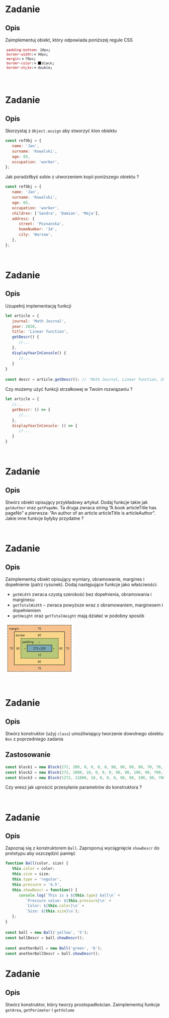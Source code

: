
# Zadanie
## Opis

Zaimplementuj obiekt, który odpowiada poniższej regule CSS

![](../images/objects/css.png)

<br>

# Zadanie
## Opis
Skorzystaj z `Object.assign` aby stworzyć klon obiektu
```javascript
const refObj = {
   name: 'Jan',
   surname: 'Kowalski',
   age: 65,
   occupation: 'worker',
};
```
Jak poradziłbyś sobie z utworzeniem kopii poniższego obiektu ?

```javascript
const refObj = {
   name: 'Jan',
   surname: 'Kowalski',
   age: 65,
   occupation: 'worker',
   children: ['Sandra', 'Damian', 'Maja'],
   address: {
      street: 'Poznanska',
      homeNumber: '34',
      city: 'Warsaw',
   },
};
```
<br>

# Zadanie
## Opis
Uzupełnij implementację funkcji

```javascript
let article = {
   journal: 'Math Journal',
   year: 2020,
   title: 'Linear function',
   getDescr() {
      //...
   },
   displayYearInConsole() {
      //...
   }
}

const descr = article.getDescr(); // 'Math Journal, Linear function, 2020'
```
Czy możemy użyć funkcji strzałkowej w Twoim rozwiązaniu ?


```javascript
let article = {
   //...
   getDescr: () => {
      //...
   },
   displayYearInConsole: () => {
      //...
   }
}
```
<br>

# Zadanie
## Opis
Stwórz obiekt opisujący przykładowy artykuł. Dodaj funkcje takie jak `getAuthor` oraz `getPageNo`. Ta druga zwraca string ”A book articleTitle has pageNo” a pierwsza:
”An author of an article articleTitle is articleAuthor”. Jakie inne funkcje byłyby przydatne ?

<br>

# Zadanie
## Opis

Zaimplementuj obiekt opisujący wymiary, obramowanie, 
margines i dopełnienie (patrz rysunek). Dodaj następujące funkcje jako właściwości:
   - `getWidth` zwraca czystą szerokość bez dopełnienia, obramowania i marginesu
   - `getTotalWidth` – zwraca powyższe wraz z obramowaniem, 
marginesem i dopełnieniem
   - `getHeight` oraz `getTotalHeight` mają działać w podobny sposób

![](../images/objects/boxModel.png)

<br>

# Zadanie
## Opis
Stwórz konstruktor (użyj `class`) umożliwiający tworzenie dowolnego obiektu `Box` z poprzedniego zadania

## Zastosowanie
```js
const block1 = new Block(272, 200, 0, 0, 0, 0, 90, 90, 90, 90, 70, 70, 70, 70);
const block2 = new Block(272, 2000, 10, 0, 0, 0, 90, 90, 190, 90, 700, 0, 170, 70);
const block3 = new Block(1272, 21000, 10, 0, 0, 0, 90, 90, 190, 90, 700, 0, 170, 70);
```

Czy wiesz jak uprościć przesyłanie parametrów do konstruktora ?

<br>

# Zadanie
## Opis
Zapoznaj się z konstruktorem `Ball`. Zaproponuj wyciągnięcie `showDescr` do prototypu aby oszczędzić pamięć

```javascript
function Ball(color, size) {
   this.color = color;
   this.size = size;
   this.type = 'regular',
   this.pressure = '4.5',
   this.showDescr = function() {
      console.log(`This is a ${this.type} ball\n` +
         `Pressure value: ${this.pressure}\n` +
         `Color: ${this.color}\n` + 
         `Size: ${this.size}\n`);
   };
}

const ball = new Ball('yellow', '5');
const ballDescr = ball.showDescr();

const anotherBall = new Ball('green', '6');
const anotherBallDescr = ball.showDescr();
```

# Zadanie
## Opis
Stwórz konstruktor, który tworzy prostopadłościan. Zaimplementuj funkcje `getArea`, `getPerimeter` i `getVolume`

<br>